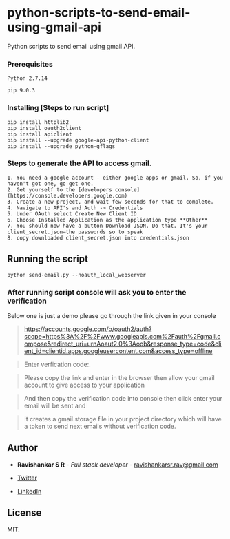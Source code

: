 # python-scripts-to-send-email-using-gmail-api
Python scripts to send email using gmail API.

### Prerequisites

```
Python 2.7.14
```

```
pip 9.0.3
```
### Installing [Steps to run script]



```
pip install httplib2
pip install oauth2client
pip install apiclient
pip install --upgrade google-api-python-client
pip install --upgrade python-gflags
```

### Steps to generate the API to access gmail.

```
1. You need a google account - either google apps or gmail. So, if you haven't got one, go get one.
2. Get yourself to the [developers console](https://console.developers.google.com)
3. Create a new project, and wait few seconds for that to complete.
4. Navigate to API's and Auth -> Credentials
5. Under OAuth select Create New Client ID
6. Choose Installed Application as the application type **Other**
7. You should now have a button Download JSON. Do that. It's your client_secret.json—the passwords so to speak
8. copy downloaded client_secret.json into credentials.json
```

## Running the script

```
python send-email.py --noauth_local_webserver
```


### After running script console will ask you to enter the verification

Below one is just a demo please go through the link given in your console

>https://accounts.google.com/o/oauth2/auth?scope=https%3A%2F%2Fwww.googleapis.com%2Fauth%2Fgmail.compose&redirect_uri=urnAoaut2.0%3Aoob&response_type=code&client_id=clientid.apps.googleusercontent.com&access_type=offline

>Enter verfication code:.


> Please copy the link and enter in the browser then allow your gmail account to give access to your application

> And then copy the verification code into console then click enter your email will be sent and

> It creates a gmail.storage file in your project directory which will have a token to send next emails without verification code.



## Author

* **Ravishankar S R** - *Full stack developer* - ravishankarsr.rav@gmail.com

* [Twitter](https://twitter.com/ravishankar_rav)
* [LinkedIn](https://www.linkedin.com/in/ravishankarsr-rav)


## License

MIT.